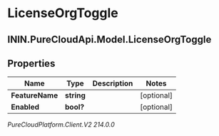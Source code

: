 # LicenseOrgToggle

## ININ.PureCloudApi.Model.LicenseOrgToggle

## Properties

|Name | Type | Description | Notes|
|------------ | ------------- | ------------- | -------------|
| **FeatureName** | **string** |  | [optional] |
| **Enabled** | **bool?** |  | [optional] |



_PureCloudPlatform.Client.V2 214.0.0_
